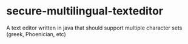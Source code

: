 # secure-multilingual-texteditor
A text editor written in java that should support multiple character sets (greek, Phoenician, etc)
